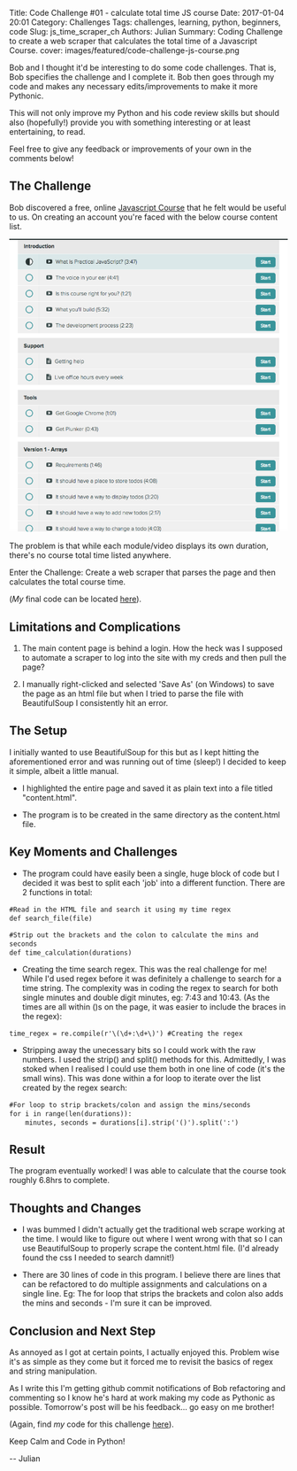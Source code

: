 Title: Code Challenge #01 - calculate total time JS course
Date: 2017-01-04 20:01
Category: Challenges
Tags: challenges, learning, python, beginners, code
Slug: js_time_scraper_ch
Authors: Julian
Summary: Coding Challenge to create a web scraper that calculates the total time of a Javascript Course.
cover: images/featured/code-challenge-js-course.png

Bob and I thought it'd be interesting to do some code challenges. That is, Bob specifies the challenge and I complete it. Bob then goes through my code and makes any necessary edits/improvements to make it more Pythonic.

This will not only improve my Python and his code review skills but should also (hopefully!) provide you with something interesting or at least entertaining, to read.

Feel free to give any feedback or improvements of your own in the comments below!



## The Challenge

Bob discovered a free, online [Javascript Course](https://watchandcode.com/courses/enrolled/practical-javascript) that he felt would be useful to us. On creating an account you're faced with the below course content list.

![JS Course Content Listing](images/js_course_screenshot.png)

The problem is that while each module/video displays its own duration, there's no course total time listed anywhere.

Enter the Challenge: Create a web scraper that parses the page and then calculates the total course time.

(*My* final code can be located [here](https://github.com/pybites/blog_code/blob/1f4dc534d43ec2c8582a890a15fb54486b58af39/katas/course_time/js_course_time_scraper.py)).



## Limitations and Complications

1. The main content page is behind a login. How the heck was I supposed to automate a scraper to log into the site with my creds and then pull the page?

2. I manually right-clicked and selected 'Save As' (on Windows) to save the page as an html file but when I tried to parse the file with BeautifulSoup I consistently hit an error.


## The Setup

I initially wanted to use BeautifulSoup for this but as I kept hitting the aforementioned error and was running out of time (sleep!) I decided to keep it simple, albeit a little manual.

- I highlighted the entire page and saved it as plain text into a file titled "content.html".

- The program is to be created in the same directory as the content.html file.



## Key Moments and Challenges

- The program could have easily been a single, huge block of code but I decided it was best to split each 'job' into a different function. There are 2 functions in total:

~~~~
#Read in the HTML file and search it using my time regex
def search_file(file)
~~~~

~~~~
#Strip out the brackets and the colon to calculate the mins and seconds
def time_calculation(durations)
~~~~


- Creating the time search regex. This was the real challenge for me! While I'd used regex before it was definitely a challenge to search for a time string. The complexity was in coding the regex to search for both single minutes and double digit minutes, eg: 7:43 and 10:43. (As the times are all within ()s on the page, it was easier to include the braces in the regex):

~~~~
time_regex = re.compile(r'\(\d+:\d+\)') #Creating the regex
~~~~


- Stripping away the unecessary bits so I could work with the raw numbers. I used the strip() and split() methods for this. Admittedly, I was stoked when I realised I could use them both in one line of code (it's the small wins). This was done within a for loop to iterate over the list created by the regex search:

~~~~
#For loop to strip brackets/colon and assign the mins/seconds
for i in range(len(durations)):
    minutes, seconds = durations[i].strip('()').split(':')
~~~~



## Result

The program eventually worked! I was able to calculate that the course took roughly 6.8hrs to complete.



## Thoughts and Changes

- I was bummed I didn't actually get the traditional web scrape working at the time. I would like to figure out where I went wrong with that so I can use BeautifulSoup to properly scrape the content.html file. (I'd already found the css I needed to search damnit!)

- There are 30 lines of code in this program. I believe there are lines that can be refactored to do multiple assignments and calculations on a single line. Eg: The for loop that strips the brackets and colon also adds the mins and seconds - I'm sure it can be improved.



## Conclusion and Next Step

As annoyed as I got at certain points, I actually enjoyed this. Problem wise it's as simple as they come but it forced me to revisit the basics of regex and string manipulation.

As I write this I'm getting github commit notifications of Bob refactoring and commenting so I know he's hard at work making my code as Pythonic as possible.
Tomorrow's post will be his feedback... go easy on me brother!

(Again, find *my* code for this challenge [here](https://github.com/pybites/blog_code/blob/1f4dc534d43ec2c8582a890a15fb54486b58af39/katas/course_time/js_course_time_scraper.py)).


Keep Calm and Code in Python!

-- Julian
